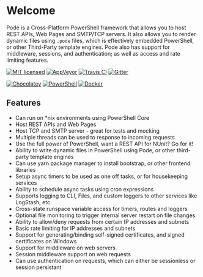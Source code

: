 # Welcome

Pode is a Cross-Platform PowerShell framework that allows you to host REST APIs, Web Pages and SMTP/TCP servers. It also allows you to render dynamic files using `.pode` files, which is effectively embedded PowerShell, or other Third-Party template engines. Pode also has support for middleware, sessions, and authentication; as well as access and rate limiting features.

[![MIT licensed](https://img.shields.io/badge/license-MIT-blue.svg)](https://raw.githubusercontent.com/Badgerati/Pode/master/LICENSE.txt)
[![AppVeyor](https://img.shields.io/appveyor/ci/Badgerati/Pode/develop.svg?label=AppVeyor)](https://ci.appveyor.com/project/Badgerati/pode/branch/develop)
[![Travis CI](https://img.shields.io/travis/Badgerati/Pode/travidevelops.svg?label=Travis%20CI)](https://travis-ci.org/Badgerati/Pode)
[![Gitter](https://badges.gitter.im/Badgerati/Pode.svg)](https://gitter.im/Badgerati/Pode?utm_source=badge&utm_medium=badge&utm_campaign=pr-badge)

[![Chocolatey](https://img.shields.io/chocolatey/dt/pode.svg?label=Chocolatey&colorB=a1301c)](https://chocolatey.org/packages/pode)
[![PowerShell](https://img.shields.io/powershellgallery/dt/pode.svg?label=PowerShell&colorB=085298)](https://www.powershellgallery.com/packages/Pode)
[![Docker](https://img.shields.io/docker/pulls/badgerati/pode.svg?label=Docker)](https://hub.docker.com/r/badgerati/pode/)

## Features

* Can run on *nix environments using PowerShell Core
* Host REST APIs and Web Pages
* Host TCP and SMTP server - great for tests and mocking
* Multiple threads can be used to response to incoming requests
* Use the full power of PowerShell, want a REST API for NUnit? Go for it!
* Ability to write dynamic files in PowerShell using Pode, or other third-party template engines
* Can use yarn package manager to install bootstrap, or other frontend libraries
* Setup async timers to be used as one off tasks, or for housekeeping services
* Ability to schedule async tasks using cron expressions
* Supports logging to CLI, Files, and custom loggers to other services like LogStash, etc.
* Cross-state runspace variable access for timers, routes and loggers
* Optional file monitoring to trigger internal server restart on file changes
* Ability to allow/deny requests from certain IP addresses and subnets
* Basic rate limiting for IP addresses and subnets
* Support for generating/binding self-signed certificates, and signed certificates on Windows
* Support for middleware on web servers
* Session middleware support on web requests
* Can use authentication on requests, which can either be sessionless or session persistant